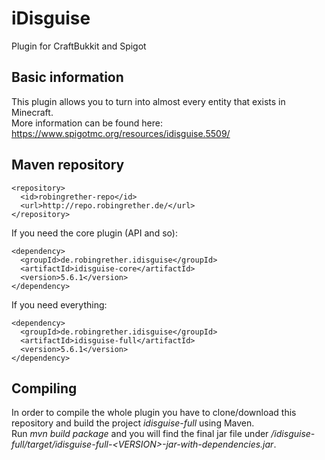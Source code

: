 # iDisguise
Plugin for CraftBukkit and Spigot

## Basic information
This plugin allows you to turn into almost every entity that exists in Minecraft.  
More information can be found here: https://www.spigotmc.org/resources/idisguise.5509/

## Maven repository
````
<repository>
  <id>robingrether-repo</id>
  <url>http://repo.robingrether.de/</url>
</repository>
````

If you need the core plugin (API and so):
````
<dependency>
  <groupId>de.robingrether.idisguise</groupId>
  <artifactId>idisguise-core</artifactId>
  <version>5.6.1</version>
</dependency>
````

If you need everything:
````
<dependency>
  <groupId>de.robingrether.idisguise</groupId>
  <artifactId>idisguise-full</artifactId>
  <version>5.6.1</version>
</dependency>
````

## Compiling
In order to compile the whole plugin you have to clone/download this repository and build the project _idisguise-full_ using Maven.  
Run _mvn build package_ and you will find the final jar file under _/idisguise-full/target/idisguise-full-&lt;VERSION&gt;-jar-with-dependencies.jar_.
